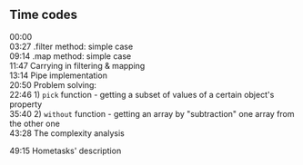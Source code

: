 ## Time codes

00:00  
03:27 .filter method: simple case  
09:14 .map method: simple case  
11:47 Carrying in filtering & mapping  
13:14 Pipe implementation  
20:50 Problem solving:  
22:46 1) `pick` function - getting a subset of values of a certain object's property  
35:40 2) `without` function - getting an array by "subtraction" one array from the other one  
43:28 The complexity analysis  

49:15 Hometasks' description